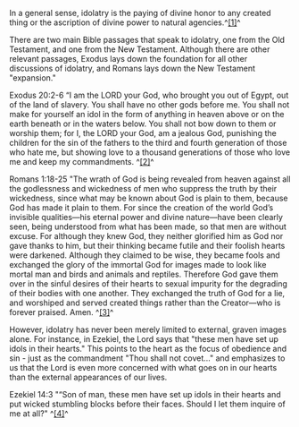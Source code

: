 In a general sense, idolatry is the paying of divine honor to any
created thing or the ascription of divine power to natural
agencies.^[[1]](#note-0)^

There are two main Bible passages that speak to idolatry, one from
the Old Testament, and one from the New Testament. Although there
are other relevant passages, Exodus lays down the foundation for
all other discussions of idolatry, and Romans lays down the New
Testament "expansion."

Exodus 20:2-6 “I am the LORD your God, who brought you out of
Egypt, out of the land of slavery. You shall have no other gods
before ﻿me. You shall not make for yourself an idol in the form of
anything in heaven above or on the earth beneath or in the waters
below. You shall not bow down to them or worship them; for I, the
LORD your God, am a jealous God, punishing the children for the sin
of the fathers to the third and fourth generation of those who hate
me, but showing love to a thousand generations of those who love me
and keep my commandments. ^[[2]](#note-1)^

Romans 1:18-25 ﻿"The wrath of God is being revealed from heaven
against all the godlessness and wickedness of men who suppress the
truth by their wickedness, since what may be known about God is
plain to them, because God has made it plain to them. For since the
creation of the world God’s invisible qualities—his eternal power
and divine nature—have been clearly seen, being understood from
what has been made, so that men are without excuse. For although
they knew God, they neither glorified him as God nor gave thanks to
him, but their thinking became futile and their foolish hearts were
darkened. Although they claimed to be wise, they became fools and
exchanged the glory of the immortal God for images made to look
like mortal man and birds and animals and reptiles. Therefore God
gave them over in the sinful desires of their hearts to sexual
impurity for the degrading of their bodies with one another. They
exchanged the truth of God for a lie, and worshiped and served
created things rather than the Creator—who is forever praised.
Amen. ^[[3]](#note-2)^

However, idolatry has never been merely limited to external, graven
images alone. For instance, in Ezekiel, the Lord says that "these
men have set up idols in their hearts." This points to the heart as
the focus of obedience and sin - just as the commandment "Thou
shall not covet..." and emphasizes to us that the Lord is even more
concerned with what goes on in our hearts than the external
appearances of our lives.

Ezekiel 14:3 "“Son of man, these men have set up idols in their
hearts and put wicked stumbling blocks before their faces. Should I
let them inquire of me at all?" ^[[4]](#note-3)^




